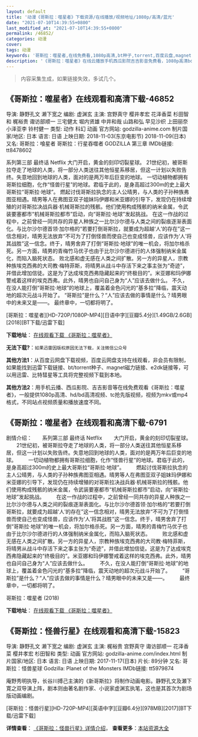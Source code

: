```yaml
---
layout: default
title: '动漫《哥斯拉：噬星者》下载资源/在线播放/视频地址/1080p/高清/蓝光'
date: "2021-07-10T14:39:55+0800"
last_modified_at: "2021-07-10T14:39:55+0800"
permalink: /46852/
categories: 动漫
cover:
tags: 动漫
keywords: '哥斯拉：噬星者,在线免费看,1080p高清,bt种子,torrent,百度云盘,magnet,磁力链,迅雷下载资源'
description: '《哥斯拉：噬星者》在线云播放手机西瓜影院吉吉影音免费看，1080p高清bd/hd未删减完整版和tc抢先枪版，mkv/mp4格式，附带bt/torrent种子、magnet/磁力链、百度云盘、网盘资源迅雷下载链接'
---
```


>内容采集生成，如果链接失效，多试几个。


## 《哥斯拉：噬星者》在线观看和高清下载-46852

导演: 静野孔文 濑下宽之 编剧: 虚渊玄 主演: 宫野真守 樱井孝宏 花泽香菜 杉田智和 梶裕贵 诹访部顺一 三宅健太 堀内贤雄 中井和哉 山路和弘 早见沙织 上田丽奈 小泽亚李 铃村健一 类型: 动作 科幻 动画 官方网站: godzilla-anime.com 制片国家/地区: 日本 语言: 日语 上映日期: 2018-11-03(东京电影节) 2018-11-09(日本) 又名: 哥斯拉：喰星者 哥斯拉：行星吞噬者 GODZILLA 第三章 IMDb链接: tt8478602

系列第三部 最终话 Netflix 大门开启，黄金的刻印切裂星球。 21世纪初，被哥斯拉夺走了地球的人类，将一部分人类送往其他恒星系移居，但这一计划以失败告终。失意地回到地球的人类，面对的是两万年后巨变的地球。 一切动植物都拥有哥斯拉细胞，化作“怪兽行星”的地球。君临于此的，是身高超过300m的史上最大哥斯拉“哥斯拉·地球”。 燃起讨伐哥斯拉执念的主人公晴男，与人类的子孙种族弗图亚相遇。晴男等人在弗图亚双子姐妹玛伊娜和米亚娜的引导下，发现仍在持续增殖的对哥斯拉决战兵器·机械哥斯拉的残骸。他们使用构成残骸的纳米金属，令武装要塞都市“机械哥斯拉都市”启动，向“哥斯拉·地球”发起挑战。 在这一作战的过程中，之前曾经一同共存的异星人种族之一比尔沙尔德与人类之间的裂痕逐渐表面化。与比尔沙尔德首领·加尔格的“若要打倒哥斯拉，就要成为超越‘人’的存在”这一信念相对，晴男无法放弃“不可为了打倒怪兽而使自己也变成怪兽，应该作为‘人’将其战胜”这一信念。终于，晴男舍弃了打倒“哥斯拉·地球”的唯一机会，将加尔格杀死。另一方面，晴男的青梅竹马优子也由于比尔沙尔德进行的人体强制纳米金属化，而陷入脑死状态。 败北感和虚无感在人类之间扩散。另一方的异星人，宗教种族埃克西弗的大司教·梅特菲斯，将晴男从战斗中存活下来之事主张为“奇迹”，并借此增加信徒。这是为了达成埃克西弗隐藏起来的“终极目的”。米亚娜和玛伊娜警戒着这样的埃克西弗。此外，晴男也自问自己身为“人”应该去做什么。 不久，在没人能打倒“哥斯拉·地球”的地球上，覆盖着金色闪光的“基多拉”降临，震天动地的超次元战斗开始了。 “哥斯拉”是什么？“人”应该去做的事情是什么？晴男眼中的未来又是——。 最终章中，一切都将明了。


[哥斯拉：噬星者][HD-720P/1080P-MP4][日语中字][豆瓣5.4分][1.49GB/2.6GB][2018][BT下载/迅雷下载]

**下载地址**： [在线观看下载 《哥斯拉：噬星者》](https://www.btdx8.com/torrent/gslsxz_2018.html) 


**无法下载?**：`如果迅雷因版权原因无法下载，关注微信公众号 `

**其他方法1**：从百度云网盘下载视频，百度云网盘支持在线观看，非会员有限制，如果能找到迅雷下载链接、bt/torrent种子、magnet磁力链接、e2dk链接等，可以用迅雷、比特彗星等工具将完整视频下载到本地。

**其他方法2**：用手机云播、西瓜影院、吉吉影音等在线免费观看《哥斯拉：噬星者》，一般提供1080p高清、hd/bd高清视频、tc抢先版视频，视频为mkv或mp4格式，不同站点视频质量和播放速度不同。


## 《哥斯拉：噬星者》在线观看和高清下载-6791

剧情介绍：　　系列第三部 最终话 Netflix 　　大门开启，黄金的刻印切裂星球。 　　21世纪初，被哥斯拉夺走了地球的人类，将一部分人类送往其他恒星系移居，但这一计划以失败告终。失意地回到地球的人类，面对的是两万年后巨变的地球。 　　一切动植物都拥有哥斯拉细胞，化作“怪兽行星”的地球。君临于此的，是身高超过300m的史上最大哥斯拉“哥斯拉·地球”。 　　燃起讨伐哥斯拉执念的主人公晴男，与人类的子孙种族弗图亚相遇。晴男等人在弗图亚双子姐妹玛伊娜和米亚娜的引导下，发现仍在持续增殖的对哥斯拉决战兵器·机械哥斯拉的残骸。他们使用构成残骸的纳米金属，令武装要塞都市“机械哥斯拉都市”启动，向“哥斯拉·地球”发起挑战。 　　在这一作战的过程中，之前曾经一同共存的异星人种族之一比尔沙尔德与人类之间的裂痕逐渐表面化。与比尔沙尔德首领·加尔格的“若要打倒哥斯拉，就要成为超越‘人’的存在”这一信念相对，晴男无法放弃“不可为了打倒怪兽而使自己也变成怪兽，应该作为‘人’将其战胜”这一信念。终于，晴男舍弃了打倒“哥斯拉·地球”的唯一机会，将加尔格杀死。另一方面，晴男的青梅竹马优子也由于比尔沙尔德进行的人体强制纳米金属化，而陷入脑死状态。 　　败北感和虚无感在人类之间扩散。另一方的异星人，宗教种族埃克西弗的大司教·梅特菲斯，将晴男从战斗中存活下来之事主张为“奇迹”，并借此增加信徒。这是为了达成埃克西弗隐藏起来的“终极目的”。米亚娜和玛伊娜警戒着这样的埃克西弗。此外，晴男也自问自己身为“人”应该去做什么。 　　不久，在没人能打倒“哥斯拉·地球”的地球上，覆盖着金色闪光的“基多拉”降临，震天动地的超次元战斗开始了。 　　“哥斯拉”是什么？“人”应该去做的事情是什么？晴男眼中的未来又是——。 　　最终章中，一切都将明了。


哥斯拉：噬星者 (2018)

**下载地址**： [在线观看下载 《哥斯拉：噬星者》](https://www.btbtdy.me/btdy/dy14319.html) 


## 《哥斯拉：怪兽行星》在线观看和高清下载-15823

导演: 静野孔文 濑下宽之 编剧: 虚渊玄 主演: 梶裕贵 宫野真守 诹访部顺一 花泽香菜 樱井孝宏 杉田智和 类型: 动画 官方网站: godzilla-anime.com/index.html 制片国家/地区: 日本 语言: 日语 上映日期: 2017-11-17(日本) 片长: 89分钟 又名: 哥斯拉：怪兽星球 Godzilla: Planet of the Monsters IMDb链接: tt5979874

庵野秀明执导，长谷川搏己主演的《新哥斯拉》将制作动画电影。静野孔文及瀬下寛之双导演上阵，剧本则由著名剧作家、小说家虚渊玄执笔，这也是其首次为剧场版动画编剧。


[哥斯拉：怪兽行星][HD-720P-MP4][英语中字][豆瓣6.4分][978MB][2017][BT下载/迅雷下载]

**详情查看**： [《哥斯拉：怪兽行星》详情介绍](/movie/15823/)， **查看更多**：[本站资源大全](/movie/t/all/)

